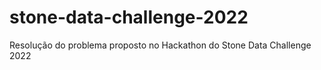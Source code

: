 # stone-data-challenge-2022
Resolução do problema proposto no Hackathon do Stone Data Challenge 2022
